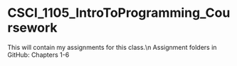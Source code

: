 # CSCI_1105_IntroToProgramming_Coursework

This will contain my assignments for this class.\n
Assignment folders in GitHub: Chapters 1-6
